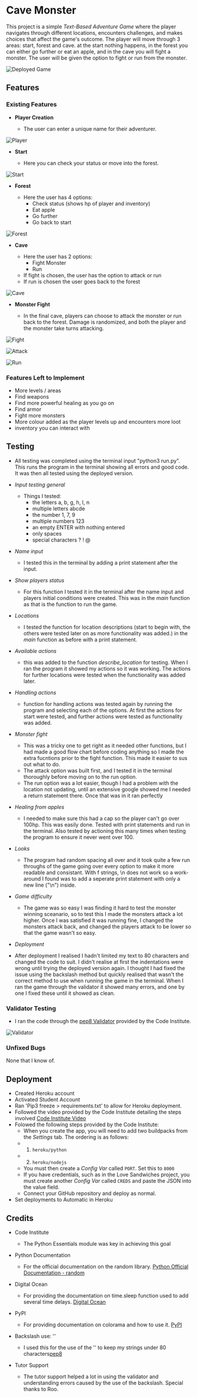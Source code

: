 # Cave Monster

This project is a simple *Text-Based Adventure Game* where the player navigates through different locations, encounters challenges, and makes choices that affect the game's outcome. The player will move through 3 areas: start, forest and cave. at the start nothing happens, in the forest you can either go further or eat an apple, and in the cave you will fight a monster. The user will be given the option to fight or run from the monster. 

![Deployed Game](assets/images/main-program-screenshot.png)

## Features 

### Existing Features

- __Player Creation__

  - The user can enter a unique name for their adventurer.

![Player](assets/images/player-name.png)

- __Start__

  - Here you can check your status or move into the forest.

![Start](assets/images/start-area.png)

- __Forest__

  - Here the user has 4 options:
    - Check status (shows hp of player and inventory)
    - Eat apple
    - Go further
    - Go back to start

![Forest](assets/images/forest-area.png)

- __Cave__

  - Here the user has 2 options:
    - Fight Monster
    - Run
  - If fight is chosen, the user has the option to attack or run
  - If run is chosen the user goes back to the forest

![Cave](assets/images/cave-area.png)

- __Monster Fight__

  - In the final cave, players can choose to attack the monster or run back to the forest. Damage is randomized, and both the player and the monster take turns attacking.

![Fight](assets/images/fight.png)

![Attack](assets/images/attack.png)

![Run](assets/images/run.png)

### Features Left to Implement

- More levels / areas
- Find weapons
- Find more powerful healing as you go on
- Find armor
- Fight more monsters
- More colour added as the player levels up and encounters more loot
- inventory you can interact with

## Testing 

- All testing was completed using the terminal input "python3 run.py". This runs the program in the terminal showing all errors and good code. It was then all tested using the deployed version. 

- *Input testing general*
  - Things I tested:
    - the letters a, b, g, h, l, n
    - multiple letters abcde
    - the number 1, 7, 9
    - multiple numbers 123
    - an empty ENTER with nothing entered
    - only spaces          
    - special characters ? ! @

- *Name input*
  - I tested this in the terminal by adding a print statement after the input.

- *Show players status* 
  - For this function I tested it in the terminal after the name input and players initial conditions were created. This was in the *main* function as that is the function to run the game.

- *Locations*
  - I tested the function for location descriptions (start to begin with, the others were tested later on as more functionality was added.) in the *main* function as before with a print statement. 

- *Available actions*
  - this was added to the function *describe_location* for testing. When I ran the program it showed my actions so it was working. The actions for further locations were tested when the functionality was added later. 

- *Handling actions*
  - function for handling actions was tested again by running the program and selecting each of the options. At first the actions for start were tested, and further actions were tested as functionality was added.

- *Monster fight*
  - This was a tricky one to get right as it needed other functions, but I had made a good flow chart before coding anything so I made the extra fucntions prior to the fight function. This made it easier to sus out what to do. 
  - The attack option was built first, and I tested it in the terminal thoroughly before moving on to the run option.
  - The run option was a lot easier, though I had a problem with the location not updating, until an extensive google showed me I needed a return statement there. Once that was in it ran perfectly

- *Healing from apples*
  - I needed to make sure this had a cap so the player can't go over 100hp. This was easily done. Tested with print statements and run in the terminal. Also tested by actioning this many times when testing the program to ensure it never went over 100. 

- *Looks*
  - The program had random spacing all over and it took quite a few run throughs of the game going over every option to make it more readable and consistant. With f strings, \n does not work so a work-around I found was to add a seperate print statement with only a new line ("\n") inside.

- *Game difficulty*
  - The game was so easy I was finding it hard to test the monster winning sceanario, so to test this I made the monsters attack a lot higher. Once I was satisfied it was running fine, I changed the monsters attack back, and changed the players attack to be lower so that the game wasn't so easy.

- *Deployment*
 - After deployment I realised I hadn't limited my text to 80 characters and changed the code to suit. I didn't realise at first the indentations were wrong until trying the deployed version again. I thought I had fixed the issue using the backslash method but quickly realised that wasn't the correct method to use when running the game in the terminal. When I ran the game through the validator it showed many errors, and one by one I fixed these until it showed as clean.

### Validator Testing 

- I ran the code through the [pep8 Validator](https://pep8ci.herokuapp.com/#) provided by the Code Institute.

![Validator](assets/images/validator-screenshot.png)

### Unfixed Bugs

None that I know of.

## Deployment
- Created Heroku account
- Activated Student Account
- Ran 'Pip3 freeze > requirements.txt' to allow for Heroku deployment.
- Followed the video provided by the Code Institute detailing the steps involved [Code Institute Video](https://learn.codeinstitute.net/courses/course-v1:CodeInstitute+LS101+1/courseware/293ee9d8ff3542d3b877137ed81b9a5b/e3b664e16366444c8d722c5d8340b340/)
- Folowed the following steps provided by the Code Institute:
  - When you create the app, you will need to add two buildpacks from the _Settings_ tab. The ordering is as follows:
  - 1. `heroku/python`
  - 2. `heroku/nodejs`
  - You must then create a _Config Var_ called `PORT`. Set this to `8000`
  - If you have credentials, such as in the Love Sandwiches project, you must create another _Config Var_ called `CREDS` and paste the JSON into the value field.
  - Connect your GitHub repository and deploy as normal.
- Set deployments to Automatic in Heroku

## Credits 

- Code Institute
  - The Python Essentials module was key in achieving this goal

- Python Documentation
  - For the official documentation on the random library. [Python Official Documentation - random](https://docs.python.org/3/library/random.html)

- Digital Ocean
  - For providing the documentation on time.sleep function used to add several time delays. [Digital Ocean](https://www.digitalocean.com/community/tutorials/python-time-sleep)

- PyPI
  - For providing documentation on colorama and how to use it. [PyPI](https://pypi.org/project/colorama/)

- Backslash use: '\'
  - I used this for the use of the '\' to keep my strings under 80 characters[pep8](https://stackoverflow.com/questions/2070684/how-can-i-make-my-python-code-stay-under-80-characters-a-line#:~:text=If%20the%20code%20exceeding%2080%20chars%20is%20a%20line%20of,to%20%22escape%22%20the%20newline.&text=You%20can%20also%20use%20the%20parenthesis%20to%20your%20advantage.)

- Tutor Support
  - The tutor support helped a lot in using the validator and understanding errors caused by the use of the backslash. Special thanks to Roo.